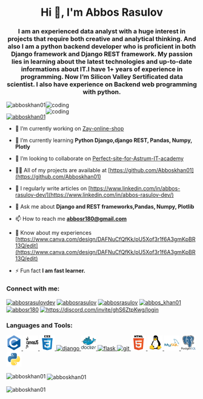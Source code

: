 <!-- https://rahuldkjain.github.io/gh-profile-readme-generator/ url for settings -->
<h1 align="center">Hi 👋, I'm Abbos Rasulov</h1>
<h3 align="center">I am an experienced  data analyst with a huge interest in projects that require both creative and analytical thinking. And also I am a python backend developer who is proficient in both Django framework and Django REST framework. My passion lies in learning about the latest technologies and up-to-date informations about IT.I have 1+ years of experience in programming. Now Iʼm Silicon Valley Sertificated data scientist. I also have experience on Backend web programming with python.</h3>
<img align="right" alt ="coding" width="400" src="https://camo.githubusercontent.com/5ddf73ad3a205111cf8c686f687fc216c2946a75005718c8da5b837ad9de78c9/68747470733a2f2f7468756d62732e6766796361742e636f6d2f4576696c4e657874446576696c666973682d736d616c6c2e676966">
<img align="right" alt ="coding" width="400" src="https://camo.githubusercontent.com/c1dcb74cc1c1835b1d716f5051499a2814c683c806b15f04b0eba492863703e9/68747470733a2f2f63646e2e6472696262626c652e636f6d2f75736572732f3733303730332f73637265656e73686f74732f363538313234332f6176656e746f2e676966">

<p align="left"> <img src="https://komarev.com/ghpvc/?username=abboskhan01&label=Profile%20views&color=0e75b6&style=flat" alt="abboskhan01" /> </p>

<p align="left"> <a href="https://github.com/ryo-ma/github-profile-trophy"><img src="https://github-profile-trophy.vercel.app/?username=abboskhan01" alt="abboskhan01" /></a> </p>

- 🔭 I’m currently working on [Zay-online-shop](https://github.com/Abboskhan01/Zay-online-shop.git)

- 🌱 I’m currently learning **Python Django,django REST, Pandas, Numpy, Plotly**

- 👯 I’m looking to collaborate on [Perfect-site-for-Astrum-IT-academy](https://github.com/Abboskhan01/Perfect-site-for-Astrum-IT-academy.git)

- 👨‍💻 All of my projects are available at [https://github.com/Abboskhan01](https://github.com/Abboskhan01)

- 📝 I regularly write articles on [https://www.linkedin.com/in/abbos-rasulov-dev/](https://www.linkedin.com/in/abbos-rasulov-dev/)

- 💬 Ask me about **Django and REST frameworks,Pandas, Numpy, Plotlib**

- 📫 How to reach me **abbosr180@gmail.com**

- 📄 Know about my experiences [https://www.canva.com/design/DAFNuCfQfKk/pU5Xof3r1f6A3gmKpBR13Q/edit](https://www.canva.com/design/DAFNuCfQfKk/pU5Xof3r1f6A3gmKpBR13Q/edit)

- ⚡ Fun fact **I am fast learner.**

<h3 align="left">Connect with me:</h3>
<p align="left">
<a href="https://dev.to/abbosrasulovdev" target="blank"><img align="center" src="https://raw.githubusercontent.com/rahuldkjain/github-profile-readme-generator/master/src/images/icons/Social/devto.svg" alt="abbosrasulovdev" height="30" width="40" /></a>
<a href="https://kaggle.com/abbosrasulov" target="blank"><img align="center" src="https://raw.githubusercontent.com/rahuldkjain/github-profile-readme-generator/master/src/images/icons/Social/kaggle.svg" alt="abbosrasulov" height="30" width="40" /></a>
<a href="https://fb.com/abbosrasulov" target="blank"><img align="center" src="https://raw.githubusercontent.com/rahuldkjain/github-profile-readme-generator/master/src/images/icons/Social/facebook.svg" alt="abbosrasulov" height="30" width="40" /></a>
<a href="https://instagram.com/abbos_khan01" target="blank"><img align="center" src="https://raw.githubusercontent.com/rahuldkjain/github-profile-readme-generator/master/src/images/icons/Social/instagram.svg" alt="abbos_khan01" height="30" width="40" /></a>
<a href="https://www.hackerrank.com/abbosr180" target="blank"><img align="center" src="https://raw.githubusercontent.com/rahuldkjain/github-profile-readme-generator/master/src/images/icons/Social/hackerrank.svg" alt="abbosr180" height="30" width="40" /></a>
<a href="https://discord.gg/https://discord.com/invite/ghS6ZtpKwg/login" target="blank"><img align="center" src="https://raw.githubusercontent.com/rahuldkjain/github-profile-readme-generator/master/src/images/icons/Social/discord.svg" alt="https://discord.com/invite/ghS6ZtpKwg/login" height="30" width="40" /></a>
</p>

<h3 align="left">Languages and Tools:</h3>
<p align="left"> <a href="https://www.cprogramming.com/" target="_blank" rel="noreferrer"> <img src="https://raw.githubusercontent.com/devicons/devicon/master/icons/c/c-original.svg" alt="c" width="40" height="40"/> </a> <a href="https://canvasjs.com" target="_blank" rel="noreferrer"> <img src="https://raw.githubusercontent.com/Hardik0307/Hardik0307/master/assets/canvasjs-charts.svg" alt="canvasjs" width="40" height="40"/> </a> <a href="https://www.w3schools.com/css/" target="_blank" rel="noreferrer"> <img src="https://raw.githubusercontent.com/devicons/devicon/master/icons/css3/css3-original-wordmark.svg" alt="css3" width="40" height="40"/> </a> <a href="https://www.djangoproject.com/" target="_blank" rel="noreferrer"> <img src="https://cdn.worldvectorlogo.com/logos/django.svg" alt="django" width="40" height="40"/> </a> <a href="https://www.docker.com/" target="_blank" rel="noreferrer"> <img src="https://raw.githubusercontent.com/devicons/devicon/master/icons/docker/docker-original-wordmark.svg" alt="docker" width="40" height="40"/> </a> <a href="https://flask.palletsprojects.com/" target="_blank" rel="noreferrer"> <img src="https://www.vectorlogo.zone/logos/pocoo_flask/pocoo_flask-icon.svg" alt="flask" width="40" height="40"/> </a> <a href="https://git-scm.com/" target="_blank" rel="noreferrer"> <img src="https://www.vectorlogo.zone/logos/git-scm/git-scm-icon.svg" alt="git" width="40" height="40"/> </a> <a href="https://www.w3.org/html/" target="_blank" rel="noreferrer"> <img src="https://raw.githubusercontent.com/devicons/devicon/master/icons/html5/html5-original-wordmark.svg" alt="html5" width="40" height="40"/> </a> <a href="https://www.linux.org/" target="_blank" rel="noreferrer"> <img src="https://raw.githubusercontent.com/devicons/devicon/master/icons/linux/linux-original.svg" alt="linux" width="40" height="40"/> </a> <a href="https://www.mysql.com/" target="_blank" rel="noreferrer"> <img src="https://raw.githubusercontent.com/devicons/devicon/master/icons/mysql/mysql-original-wordmark.svg" alt="mysql" width="40" height="40"/> </a> <a href="https://www.postgresql.org" target="_blank" rel="noreferrer"> <img src="https://raw.githubusercontent.com/devicons/devicon/master/icons/postgresql/postgresql-original-wordmark.svg" alt="postgresql" width="40" height="40"/> </a> <a href="https://www.python.org" target="_blank" rel="noreferrer"> <img src="https://raw.githubusercontent.com/devicons/devicon/master/icons/python/python-original.svg" alt="python" width="40" height="40"/> </a> </p>

<p><img align="left" src="https://github-readme-stats.vercel.app/api/top-langs?username=abboskhan01&show_icons=true&locale=en&layout=compact" alt="abboskhan01" /></p>

<p>&nbsp;<img align="center" src="https://github-readme-stats.vercel.app/api?username=abboskhan01&show_icons=true&locale=en" alt="abboskhan01" /></p>

<p><img align="center" src="https://github-readme-streak-stats.herokuapp.com/?user=abboskhan01&" alt="abboskhan01" /></p>

